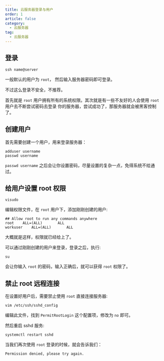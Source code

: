 ```yaml
---
title: 云服务器登录与用户
order: 1
article: false
category:
  - 云服务器
tag:
  - 云服务器
---
```


## 登录

```shell
ssh name@server
```
一般默认的用户为 `root`， 然后输入服务器密码即可登录。

不过这么登录不安全，不推荐。

首先就是 `root` 用户拥有所有的系统权限。其次就是有一些不友好的人会使用 `root` 用户去不断尝试密码去登录
你的服务器，尝试成功了，那服务器就会被黑客控制了。

## 创建用户

首先需要创建一个用户，用来登录服务器：

```shell
adduser username
passwd username
```

`passwd username` 之后会让你设置密码，尽量设置的复杂一点，免得系统不给通过。

## 给用户设置 root 权限

```shell
visudo
```

编辑权限文件，在 `root` 用户下，添加刚刚创建的用户:

```shell
## Allow root to run any commands anywhere
root    ALL=(ALL)       ALL
workuser    ALL=(ALL)       ALL
```

大概就是这样，权限就已经给上了。

可以通过刚刚创建的用户来登录，登录之后，执行:

```shell
su
```

会让你输入 `root` 的密码，输入正确后，就可以获得 `root` 权限了。

## 禁止 root 远程连接

在设置好用户后，需要禁止使用 `root` 直接连接服务器:

```shell
vim /etc/ssh/sshd_config
```

编辑此文件，找到 `PermitRootLogin` 这个配置项，修改为 `no` 即可。

然后重启 sshd 服务:

```shell
systemctl restart sshd
```

当我们再次使用 `root` 登录的时候，就会告诉我们：

```text
Permission denied, please try again.
```

